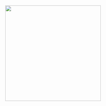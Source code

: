 <h1 align='center'>
<img src="https://cdn3.iconfinder.com/data/icons/logos-and-brands-adobe/512/267_Python-512.png" width="300" height="300"/>
</h1>
